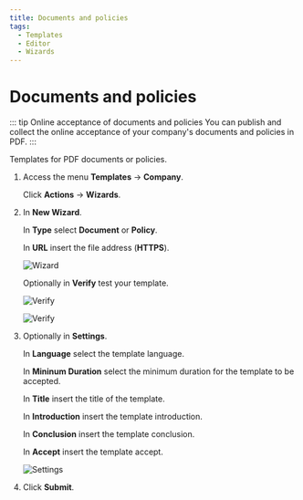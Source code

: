 ```yaml
---
title: Documents and policies
tags:
  - Templates
  - Editor
  - Wizards
---
```


# Documents and policies

::: tip Online acceptance of documents and policies
You can publish and collect the online acceptance of your company's documents and policies in PDF.
:::

Templates for PDF documents or policies.

1. Access the menu **Templates** -> **Company**.

   Click **Actions** -> **Wizards**.

2. In **New Wizard**.

   In **Type** select **Document** or **Policy**.

   In **URL** insert the file address (**HTTPS**).

   ![Wizard](https://cdn.phishx.io/phishx-docs/images/phishx_templates_wizard_docs_01.webp)

   Optionally in **Verify** test your template.

   ![Verify](https://cdn.phishx.io/phishx-docs/images/phishx_templates_wizard_docs_02.webp)

   ![Verify](https://cdn.phishx.io/phishx-docs/images/phishx_templates_wizard_docs_03.webp)

3. Optionally in **Settings**.

   In **Language** select the template language.

   In **Mininum Duration** select the minimum duration for the template to be accepted.

   In **Title** insert the title of the template.

   In **Introduction** insert the template introduction.

   In **Conclusion** insert the template conclusion.

   In **Accept** insert the template accept.

   ![Settings](https://cdn.phishx.io/phishx-docs/images/phishx_templates_wizard_docs_04.webp)

4. Click **Submit**.
